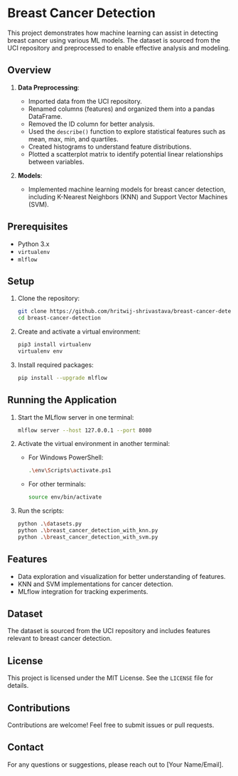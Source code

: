 # Breast Cancer Detection

This project demonstrates how machine learning can assist in detecting breast cancer using various ML models. The dataset is sourced from the UCI repository and preprocessed to enable effective analysis and modeling.

## Overview

1. **Data Preprocessing**:
   - Imported data from the UCI repository.
   - Renamed columns (features) and organized them into a pandas DataFrame.
   - Removed the ID column for better analysis.
   - Used the `describe()` function to explore statistical features such as mean, max, min, and quartiles.
   - Created histograms to understand feature distributions.
   - Plotted a scatterplot matrix to identify potential linear relationships between variables.

2. **Models**:
   - Implemented machine learning models for breast cancer detection, including K-Nearest Neighbors (KNN) and Support Vector Machines (SVM).

## Prerequisites

- Python 3.x
- `virtualenv`
- `mlflow`

## Setup

1. Clone the repository:
   ```bash
   git clone https://github.com/hritwij-shrivastava/breast-cancer-detection.git
   cd breast-cancer-detection
   ```

2. Create and activate a virtual environment:
   ```bash
   pip3 install virtualenv
   virtualenv env
   ```

3. Install required packages:
   ```bash
   pip install --upgrade mlflow
   ```

## Running the Application

1. Start the MLflow server in one terminal:
   ```bash
   mlflow server --host 127.0.0.1 --port 8080
   ```

2. Activate the virtual environment in another terminal:
   - For Windows PowerShell:
     ```bash
     .\env\Scripts\activate.ps1
     ```
   - For other terminals:
     ```bash
     source env/bin/activate
     ```

3. Run the scripts:
   ```bash
   python .\datasets.py
   python .\breast_cancer_detection_with_knn.py
   python .\breast_cancer_detection_with_svm.py
   ```

## Features

- Data exploration and visualization for better understanding of features.
- KNN and SVM implementations for cancer detection.
- MLflow integration for tracking experiments.

## Dataset

The dataset is sourced from the UCI repository and includes features relevant to breast cancer detection.

## License

This project is licensed under the MIT License. See the `LICENSE` file for details.

## Contributions

Contributions are welcome! Feel free to submit issues or pull requests.

## Contact

For any questions or suggestions, please reach out to [Your Name/Email].
